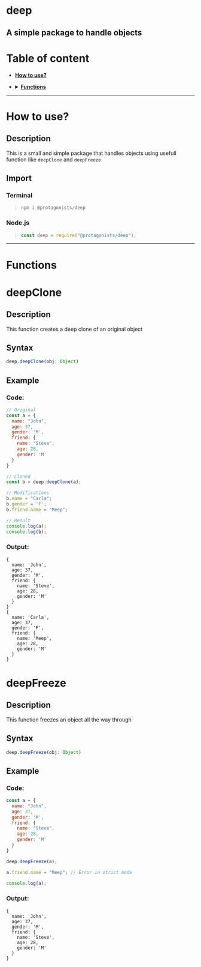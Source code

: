 # deep

## A simple package to handle objects



# Table of content

* [**How to use?**](#how-to-use)
* <details><summary><a href="functions"><b>Functions</b></a></summary>
  <p>

    * [**deepClone**](#deepclone)
    * [**deepFreeze**](#deepfreeze)

  </p>
</details>

---



# How to use?

## Description

This is a small and simple package that handles objects using usefull function like `deepClone` and `deepFreeze`

## Import

### Terminal

> `npm i @protagonists/deep`

### Node.js

> ```js
> const deep = require("@protagonists/deep");
> ```

---



# Functions

# deepClone

## Description

This function creates a deep clone of an original object

## Syntax

```js
deep.deepClone(obj: Object)
```

## Example

### Code:

```js
// Original
const a = {
  name: "John",
  age: 37,
  gender: 'M',
  friend: {
    name: "Steve",
    age: 28,
    gender: 'M'
  }
}

// Cloned
const b = deep.deepClone(a);

// Modifications
b.name = "Carla";
b.gender = 'F';
b.friend.name = "Meep";

// Result
console.log(a);
console.log(b);
```

### Output:

```
{
  name: 'John',
  age: 37,
  gender: 'M',
  friend: {
    name: 'Steve',
    age: 28,
    gender: 'M'
  }
}
{
  name: 'Carla',
  age: 37,
  gender: 'F',
  friend: {
    name: 'Meep',
    age: 28,
    gender: 'M'
  }
}
```



# deepFreeze

## Description

This function freezes an object all the way through

## Syntax

```js
deep.deepFreeze(obj: Object)
```

## Example

### Code:

```js
const a = {
  name: "John",
  age: 37,
  gender: 'M',
  friend: {
    name: "Steve",
    age: 28,
    gender: 'M'
  }
}

deep.deepFreeze(a);

a.friend.name = "Meep"; // Error in strict mode

console.log(a);
```

### Output:

```
{
  name: 'John',
  age: 37,
  gender: 'M',
  friend: {
    name: 'Steve',
    age: 28,
    gender: 'M'
  }
}
